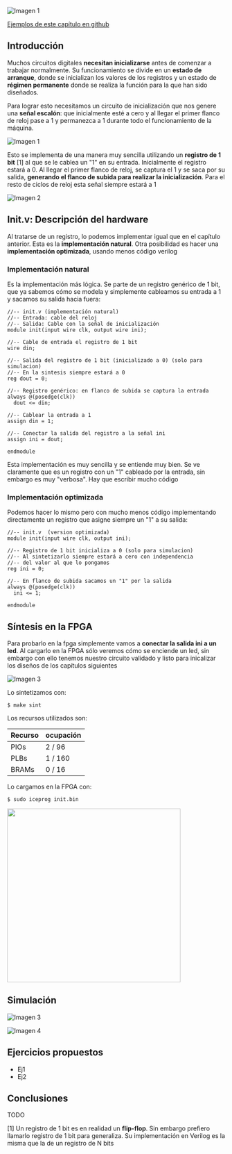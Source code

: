 ![Imagen 1](https://github.com/Obijuan/open-fpga-verilog-tutorial/raw/master/tutorial/T09-inicializador/images/init-2.png)

[Ejemplos de este capítulo en github](https://github.com/Obijuan/open-fpga-verilog-tutorial/tree/master/tutorial/T09-inicializador)

## Introducción
Muchos circuitos digitales **necesitan inicializarse** antes de comenzar a trabajar normalmente. Su funcionamiento se divide en un **estado de arranque**, donde se inicializan los valores de los registros y un estado de **régimen permanente** donde se realiza la función para la que han sido diseñados.

Para lograr esto necesitamos un circuito de inicialización que nos genere una **señal escalón**: que inicialmente esté a cero y al llegar el primer flanco de reloj pase a 1 y permanezca a 1 durante todo el funcionamiento de la máquina.

![Imagen 1](https://github.com/Obijuan/open-fpga-verilog-tutorial/raw/master/tutorial/T09-inicializador/images/init-2.png)

Esto se implementa de una manera muy sencilla utilizando un **registro de 1 bit** [1] al que se le cablea un "1" en su entrada. Inicialmente el registro estará a 0. Al llegar el primer flanco de reloj, se captura el 1 y se saca por su salida, **generando el flanco de subida para realizar la inicialización**. Para el resto de ciclos de reloj esta señal siempre estará a 1

![Imagen 2](https://github.com/Obijuan/open-fpga-verilog-tutorial/raw/master/tutorial/T09-inicializador/images/init-3.png)

## Init.v: Descripción del hardware

Al tratarse de un registro, lo podemos implementar igual que en el capítulo anterior. Esta es la **implementación natural**. Otra posibilidad es hacer una **implementación optimizada**, usando menos código verilog

### Implementación natural

Es la implementación más lógica. Se parte de un registro genérico de 1 bit, que ya sabemos cómo se modela y simplemente cableamos su entrada a 1 y sacamos su salida hacia fuera:

    //-- init.v (implementación natural)
    //-- Entrada: cable del reloj
    //-- Salida: Cable con la señal de inicialización
    module init(input wire clk, output wire ini);
    
    //-- Cable de entrada el registro de 1 bit
    wire din;
    
    //-- Salida del registro de 1 bit (inicializado a 0) (solo para simulacion)
    //-- En la sintesis siempre estará a 0
    reg dout = 0;

    //-- Registro genérico: en flanco de subida se captura la entrada
    always @(posedge(clk))
      dout <= din;
    
    //-- Cablear la entrada a 1
    assign din = 1;
    
    //-- Conectar la salida del registro a la señal ini
    assign ini = dout;
    
    endmodule

Esta implementación es muy sencilla y se entiende muy bien. Se ve claramente que es un registro con un "1" cableado por la entrada, sin embargo es muy "verbosa". Hay que escribir mucho código

### Implementación optimizada

Podemos hacer lo mismo pero con mucho menos código implementando directamente un registro que asigne siempre un "1" a su salida:

    //-- init.v  (version optimizada)
    module init(input wire clk, output ini);

    //-- Registro de 1 bit inicializa a 0 (solo para simulacion)
    //-- Al sintetizarlo siempre estará a cero con independencia 
    //-- del valor al que lo pongamos
    reg ini = 0;
    
    //-- En flanco de subida sacamos un "1" por la salida
    always @(posedge(clk))
      ini <= 1;
    
    endmodule

## Síntesis en la FPGA

Para probarlo en la fpga simplemente vamos a **conectar la salida ini a un led**. Al cargarlo en la FPGA sólo veremos cómo se enciende un led, sin embargo con ello tenemos nuestro circuito validado y listo para inicalizar los diseños de los capítulos siguientes

![Imagen 3](https://github.com/Obijuan/open-fpga-verilog-tutorial/raw/master/tutorial/T09-inicializador/images/init-1.png)

Lo sintetizamos con:

    $ make sint

Los recursos utilizados son:

| Recurso  | ocupación
|----------|-----------
|PIOs      | 2 / 96
|PLBs      | 1 / 160
|BRAMs     | 0 / 16

Lo cargamos en la FPGA con:

    $ sudo iceprog init.bin

<img src="" width="400" align="center">

## Simulación

![Imagen 3]()

![Imagen 4]()

## Ejercicios propuestos
* Ej1
* Ej2

## Conclusiones
TODO

[1] Un registro de 1 bit es en realidad un **flip-flop**. Sin embargo prefiero llamarlo registro de 1 bit para generaliza. Su implementación en Verilog es la misma que la de un registro de N bits

